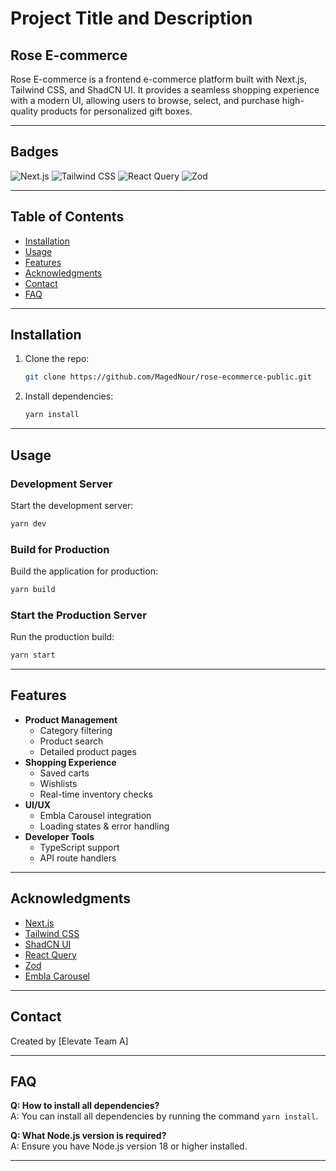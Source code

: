 # Project Title and Description

## Rose E-commerce
Rose E-commerce is a frontend e-commerce platform built with Next.js, Tailwind CSS, and ShadCN UI. It provides a seamless shopping experience with a modern UI, allowing users to browse, select, and purchase high-quality products for personalized gift boxes.

---

## Badges

![Next.js](https://img.shields.io/badge/Next.js-Framework-black?logo=next.js)
![Tailwind CSS](https://img.shields.io/badge/TailwindCSS-Utility--First-blue?logo=tailwindcss)
![React Query](https://img.shields.io/badge/React%20Query-State%20Management-orange?logo=react)
![Zod](https://img.shields.io/badge/Zod-Schema%20Validation-blueviolet)

---

## Table of Contents

- [Installation](#installation)
- [Usage](#usage)
- [Features](#features)
- [Acknowledgments](#acknowledgments)
- [Contact](#contact)
- [FAQ](#faq)

---

## Installation

1. Clone the repo:
   ```bash
   git clone https://github.com/MagedNour/rose-ecommerce-public.git
   ```
2. Install dependencies:
   ```bash
   yarn install
   ```

---

## Usage

### Development Server
Start the development server:
```bash
yarn dev
```

### Build for Production
Build the application for production:
```bash
yarn build
```

### Start the Production Server
Run the production build:
```bash
yarn start
```

---

## Features

- **Product Management**
  - Category filtering
  - Product search
  - Detailed product pages
- **Shopping Experience**
  - Saved carts
  - Wishlists
  - Real-time inventory checks
- **UI/UX**
  - Embla Carousel integration
  - Loading states & error handling
- **Developer Tools**
  - TypeScript support
  - API route handlers

---

## Acknowledgments

- [Next.js](https://nextjs.org/)
- [Tailwind CSS](https://tailwindcss.com/)
- [ShadCN UI](https://ui.shadcn.com/)
- [React Query](https://tanstack.com/query/latest)
- [Zod](https://zod.dev/)
- [Embla Carousel](https://www.embla-carousel.com/)

---

## Contact

Created by [Elevate Team A]

---

## FAQ

**Q: How to install all dependencies?**  
A: You can install all dependencies by running the command `yarn install`.  

**Q: What Node.js version is required?**  
A: Ensure you have Node.js version 18 or higher installed.  

---
